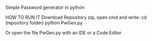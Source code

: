 Simple Password generator in python

HOW TO RUN IT
Download Repository zip, open cmd and write:
cd (repository folder)
python PwGen.py

Or open the file PwGen.py with an IDE or a Code Editor
